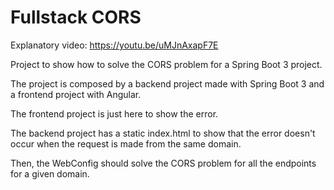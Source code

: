 # Fullstack CORS

Explanatory video: https://youtu.be/uMJnAxapF7E

Project to show how to solve the CORS problem for a Spring Boot 3 project.

The project is composed by a backend project made with Spring Boot 3 and a frontend project with Angular.

The frontend project is just here to show the error.

The backend project has a static index.html to show that the error doesn't occur when the request is made from the same domain.

Then, the WebConfig should solve the CORS problem for all the endpoints for a given domain.
